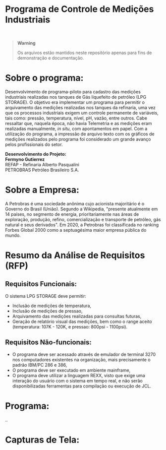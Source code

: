 # Programa de Controle de Medições Industriais
<br />

> **Warning**
> 
> Os arquivos estão mantidos neste repositório apenas para fins de demonstração e documentação. 

# Sobre o programa:

Desenvolvimento de programa-piloto para cadastro das medições industriais realizadas nos tanques de Gás liquefeito de petróleo (LPG STORAGE). O objetivo era implementar um programa para permitir o arquivamento das medições realizadas nos tanques da refinaria, uma vez que os processos industriais exigem um controle permanente de variáveis, tais como: pressão, temperatura, nível, pH, vazão, entre outros. Cabe ressaltar que, naquela época, não havia Telemetria e as medições eram realizadas manualmente, <i>in situ</i>, com apontamentos em papel. Com a utilização do programa, a impressão de arquivo texto com os gráficos de medições realizados pelo programa foi considerado um grande avanço pelos profissionais do setor.

**Desenvolvimento do Projeto:**  
**Fermyno Gutierrez**  
REFAP - Refinaria Alberto Pasqualini  
PETROBRAS Petróleo Brasileiro S.A.  

# Sobre a Empresa:

A Petrobras é uma sociedade anônima cujo acionista majoritário é o Governo do Brasil (União). Segundo a Wikipedia, "presente atualmente em 14 países, no segmento de energia, prioritariamente nas áreas de exploração, produção, refino, comercialização e transporte de petróleo, gás natural e seus derivados". Em 2020, a Petrobras foi classificada no ranking Forbes Global 2000 como a septuagésima maior empresa pública do mundo. 

# Resumo da Análise de Requisitos (RFP)

## Requisitos Funcionais:

O sistema LPG STORAGE deve permitir:

- Inclusão de medições de temperatura,
- Inclusão de medições de pressao,
- Arquivamento das medições realizadas para consultas futuras,
- Geração de relatório visual das medições, bem como o range aceito (temperatura: 107K - 120K, e pressao: 800psi - 1100psi).

## Requisitos Não-funcionais:

- O programa deve ser acessado através de emulador de terminal 3270 nos computadores existentes na organização, mais precisamente o padrão IBM/PC 286 e 386,
- O programa deve ser executado em ambiente mainframe,
- O programa deve utilizar a linguagem REXX, visto que exige uma interação do usuário com o sistema em tempo real, e não serão disponibilizadas ferramentas para compilação ou execução de JCL.

# Programa:  
..

# Capturas de Tela:  
<br>

